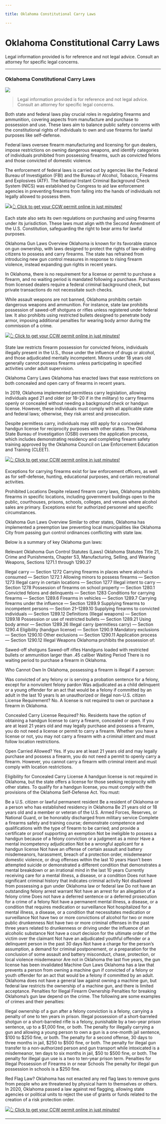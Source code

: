 ```yaml
---

title: Oklahoma Constitutional Carry Laws

---
```


# Oklahoma Constitutional Carry Laws

Legal information provided is for reference and not legal advice. Consult an attorney for specific legal concerns. 

* * *

### Oklahoma Constitutional Carry Laws

![](https://cdn-images-1.medium.com/max/800/1*mTPlhokdQ6tF-vyNNrujBQ.png)

> Legal information provided is for reference and not legal advice. Consult an attorney for specific legal concerns.

Both state and federal laws play crucial roles in regulating firearms and ammunition, covering aspects from manufacture and purchase to possession and use. These laws aim to balance public safety concerns with the constitutional rights of individuals to own and use firearms for lawful purposes like self-defense.

Federal laws oversee firearm manufacturing and licensing for gun dealers, impose restrictions on owning dangerous weapons, and identify categories of individuals prohibited from possessing firearms, such as convicted felons and those convicted of domestic violence.

The enforcement of federal laws is carried out by agencies like the Federal Bureau of Investigation (FBI) and the Bureau of Alcohol, Tobacco, Firearms and Explosives (ATF). The National Instant Criminal Background Check System (NICS) was established by Congress to aid law enforcement agencies in preventing firearms from falling into the hands of individuals not legally allowed to possess them.

[![](https://cdn-images-1.medium.com/max/1200/1*aCmvRhaa5Xjz4zDZxHzAjg.png)](https://serp.ly/ccw)k[👆 Click to get your CCW permit online in just minutes!](https://serp.ly/ccw)

Each state also sets its own regulations on purchasing and using firearms under its jurisdiction. These laws must align with the Second Amendment of the U.S. Constitution, safeguarding the right to bear arms for lawful purposes.

Oklahoma Gun Laws Overview Oklahoma is known for its favorable stance on gun ownership, with laws designed to protect the rights of law-abiding citizens to possess and carry firearms. The state has refrained from introducing new gun control measures in response to rising firearm violence, instead expanding gun rights in recent years.

In Oklahoma, there is no requirement for a license or permit to purchase a firearm, and no waiting period is mandated following a purchase. Purchases from licensed dealers require a federal criminal background check, but private transactions do not necessitate such checks.

While assault weapons are not banned, Oklahoma prohibits certain dangerous weapons and ammunition. For instance, state law prohibits possession of sawed-off shotguns or rifles unless registered under federal law. It also prohibits using restricted bullets designed to penetrate body armor, imposing additional penalties for wearing body armor during the commission of a crime.

[![](https://cdn-images-1.medium.com/max/1200/1*TMCVgNoKp2NAtvLSAMkaJg.png)](https://serp.ly/ccw)[👆 Click to get your CCW permit online in just minutes!](https://serp.ly/ccw)

State law restricts firearm possession for convicted felons, individuals illegally present in the U.S., those under the influence of drugs or alcohol, and those adjudicated mentally incompetent. Minors under 18 years old generally cannot possess firearms unless participating in specified activities under adult supervision.

Oklahoma Carry Laws Oklahoma has enacted laws that ease restrictions on both concealed and open carry of firearms in recent years.

In 2019, Oklahoma implemented permitless carry legislation, allowing individuals aged 21 and older (or 18–20 if in the military) to carry firearms openly or concealed without needing a background check or handgun license. However, these individuals must comply with all applicable state and federal laws; otherwise, they risk arrest and prosecution.

Despite permitless carry, individuals may still apply for a concealed handgun license for reciprocity purposes with other states. The Oklahoma State Bureau of Investigation (OSBI) oversees the application process, which includes demonstrating residency and completing firearm safety training approved by the Oklahoma Council on Law Enforcement Education and Training (CLEET).

[![](https://cdn-images-1.medium.com/max/1200/1*UmVcdbz7GlGdNVJMx2tkag.png)](https://serp.ly/ccw)[👆 Click to get your CCW permit online in just minutes!](https://serp.ly/ccw)

Exceptions for carrying firearms exist for law enforcement officers, as well as for self-defense, hunting, educational purposes, and certain recreational activities.

Prohibited Locations Despite relaxed firearm carry laws, Oklahoma prohibits firearms in specific locations, including government buildings open to the public, courthouses, prisons, schools, colleges, and venues where alcohol sales are primary. Exceptions exist for authorized personnel and specific circumstances.

Oklahoma Gun Laws Overview Similar to other states, Oklahoma has implemented a preemption law preventing local municipalities like Oklahoma City from passing gun control ordinances conflicting with state law.

Below is a summary of key Oklahoma gun laws:

Relevant Oklahoma Gun Control Statutes (Laws) Oklahoma Statutes Title 21, Crime and Punishments, Chapter 53, Manufacturing, Selling, and Wearing Weapons, Sections 1271.1 through 1290.27

Illegal carry — Section 1272 Carrying firearms in places where alcohol is consumed — Section 1272.1 Allowing minors to possess firearms — Section 1273 Illegal carry in certain locations — Section 1277 Illegal intent to carry — Section 1278 Possession of firearms on school property — Section 1280.1 Convicted felons and delinquents — Section 1283 Conditions for carrying firearms — Section 1289.6 Firearms in vehicles — Section 1289.7 Carrying firearms under the influence — Section 1289.9 Supplying firearms to incompetent persons — Section 21–1289.10 Supplying firearms to convicted individuals — Section 1289.12 Definitions (Illegal weapons) — Section 1289.18 Possession or use of restricted bullets — Section 1289.21 Using body armor — Section 1289.26 Illegal carry (permitless carry) — Section 1290.4 Eligibility (handgun license) — Section 1290.9 Mandatory exclusions — Section 1290.10 Other exclusions — Section 1290.11 Application process — Section 1290.12 Illegal Weapons Oklahoma prohibits the possession of:

Sawed-off shotguns Sawed-off rifles Handguns loaded with restricted bullets or ammunition larger than .45 caliber Waiting Period There is no waiting period to purchase a firearm in Oklahoma.

Who Cannot Own In Oklahoma, possessing a firearm is illegal if a person:

Was convicted of any felony or is serving a probation sentence for a felony, except for a nonviolent felony pardon Was adjudicated as a child delinquent or a young offender for an act that would be a felony if committed by an adult in the last 10 years Is an unauthorized or illegal non-U.S. citizen License Requirement? No. A license is not required to own or purchase a firearm in Oklahoma.

Concealed Carry License Required? No. Residents have the option of obtaining a handgun license to carry a firearm, concealed or open. If you are at least 21 years old and may legally purchase and possess a firearm, you do not need a license or permit to carry a firearm. Whether you have a license or not, you may not carry a firearm with a criminal intent and must follow location restrictions.

Open Carried Allowed? Yes. If you are at least 21 years old and may legally purchase and possess a firearm, you do not need a permit to openly carry a firearm. However, you cannot carry a firearm with criminal intent and must comply with location restrictions.

Eligibility for Concealed Carry License A handgun license is not required in Oklahoma, but the state offers a license for those seeking reciprocity with other states. To qualify for a handgun license, you must comply with the provisions of the Oklahoma Self-Defense Act. You must:

Be a U.S. citizen or lawful permanent resident Be a resident of Oklahoma or a person who has established residency in Oklahoma Be 21 years old or 18 years old and a member or veteran of the U.S. Armed Forces, Reserves, or National Guard, or be honorably discharged from military service Complete a firearms safety and training course; demonstrate competence and qualifications with the type of firearm to be carried; and provide a certificate or proof supporting an exemption Not be ineligible to possess a handgun because of a felony conviction or a judgment as a minor Have a mental incompetency adjudication Not be a wrongful applicant for a handgun license Not have an offense of certain assault and battery misdemeanors, harassment, breach of a protection order, misdemeanor domestic violence, or drug offenses within the last 10 years Hasn’t been attempted suicide or demonstrated a different condition that demonstrates a mental breakdown or an irrational mind in the last 10 years Currently receiving care for a mental illness, a disease, or a condition Does not have significant criminal history that indicates criminal activity Not disallowed from possessing a gun under Oklahoma law or federal law Do not have an outstanding felony arrest warrant Not have an arrest for an allegation of a felony crime Does not have a deferred sentence or a deferred prosecution for a crime of a felony Not have a permanent mental illness, a disease, or a condition that requires medication or surveillance Not hospitalized for a mental illness, a disease, or a condition that necessitates medication or surveillance Not have two or more convictions of alcohol for two or more public drunkenness Not have two or more criminal offenses in the past three years related to drunkenness or driving under the influence of an alcoholic substance Not have a court decision for the ultimate order of the victim over the claimant Not have an adjudicated youthful offender or a delinquent person in the past 30 days Not have a charge for the person’s assumption, a demand for criminal postponement, or a preparation for the conclusion of some assault and battery misconduct, chase, protection, or local violence misdemeanor Are not in Oklahoma the last five years, the gun license has been invalidated Machine Gun Laws Oklahoma has a law that prevents a person from owning a machine gun if convicted of a felony or youth offender for an act that would be a felony if committed by an adult. Oklahoma does not have a general law against owning a machine gun, but federal law restricts the ownership of a machine gun, and there is limited acceptance. Penalties for Illegal Firearm Ownership Penalties for breaking Oklahoma’s gun law depend on the crime. The following are some examples of crimes and their penalties:

Illegal ownership of a gun after a felony conviction is a felony, carrying a penalty of one to ten years in prison. Illegal possession of a short-barreled shotgun or a short-barreled rifle is a felony, punishable by a two-year prison sentence, up to a $1,000 fine, or both. The penalty for illegally carrying a gun and allowing a young person to own a gun is a one-month jail sentence, $100 to $250 fine, or both. The penalty for a second offense, 30 days to three months in jail, $250 to $500 fine, or both. The penalty for illegal gun transfer to a non-authorized person and gun transport while intoxicated is a misdemeanor, ten days to six months in jail, $50 to $500 fine, or both. The penalty for illegal gun use is a two to ten-year prison term. Penalties for Illegal Possession of Firearms in or near Schools The penalty for illegal gun possession in schools is a $250 fine.

Red Flag Law? Oklahoma has not enacted any red flag laws to remove guns from people who are threatened by physical harm to themselves or others. In 2020, Oklahoma passed a law against red flagging, allowing state agencies or political units to reject the use of grants or funds related to the creation of a risk protection order.

[![](https://cdn-images-1.medium.com/max/2560/1*aCmvRhaa5Xjz4zDZxHzAjg.png)](https://serp.ly/ccw)[👆 Click to get your CCW permit online in just minutes!](https://serp.ly/ccw)

* * *



